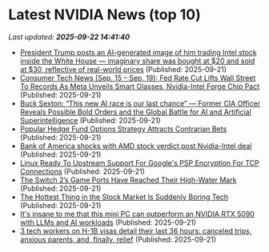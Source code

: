 # Latest NVIDIA News (top 10)
_Last updated: **2025-09-22 14:41:40**_

- [President Trump posts an AI-generated image of him trading Intel stock inside the White House — imaginary share was bought at $20 and sold at $30, reflective of real-world prices](https://www.tomshardware.com/tech-industry/president-trump-posts-an-ai-generated-image-of-him-trading-intel-stock-inside-the-white-house-imaginary-share-was-bought-at-usd20-and-sold-at-usd30-reflective-of-real-world-prices) (Published: 2025-09-21)
- [Consumer Tech News (Sep. 15 – Sep. 19): Fed Rate Cut Lifts Wall Street To Records As Meta Unveils Smart Glasses, Nvidia-Intel Forge Chip Pact](https://biztoc.com/x/7d544f080594e894) (Published: 2025-09-21)
- [Buck Sexton: “This new AI race is our last chance” — Former CIA Officer Reveals Possible Bold Orders and the Global Battle for AI and Artificial Superintelligence](https://www.globenewswire.com/news-release/2025/09/21/3153558/0/en/Buck-Sexton-This-new-AI-race-is-our-last-chance-Former-CIA-Officer-Reveals-Possible-Bold-Orders-and-the-Global-Battle-for-AI-and-Artificial-Superintelligence.html) (Published: 2025-09-21)
- [Popular Hedge Fund Options Strategy Attracts Contrarian Bets](https://finance.yahoo.com/news/popular-hedge-fund-options-strategy-140000142.html) (Published: 2025-09-21)
- [Bank of America shocks with AMD stock verdict post Nvidia-Intel deal](https://biztoc.com/x/c654825adaa4a671) (Published: 2025-09-21)
- [Linux Ready To Upstream Support For Google's PSP Encryption For TCP Connections](https://www.phoronix.com/news/PSP-Encryption-Linux-6.18) (Published: 2025-09-21)
- [The Switch 2’s Game Ports Have Reached Their High-Water Mark](https://gizmodo.com/star-wars-outlaws-switch-2-review-2000659483) (Published: 2025-09-21)
- [The Hottest Thing in the Stock Market Is Suddenly Boring Tech](https://finance.yahoo.com/news/hottest-thing-stock-market-suddenly-130007003.html) (Published: 2025-09-21)
- [It's insane to me that this mini PC can outperform an NVIDIA RTX 5090 with LLMs and AI workloads](https://www.windowscentral.com/hardware/hp/hp-z2-mini-g1a-review) (Published: 2025-09-21)
- [3 tech workers on H-1B visas detail their last 36 hours: canceled trips, anxious parents, and, finally, relief](https://www.businessinsider.com/h1b-visa-holders-big-tech-last-anxiety-trump-eo-india-2025-9) (Published: 2025-09-21)
